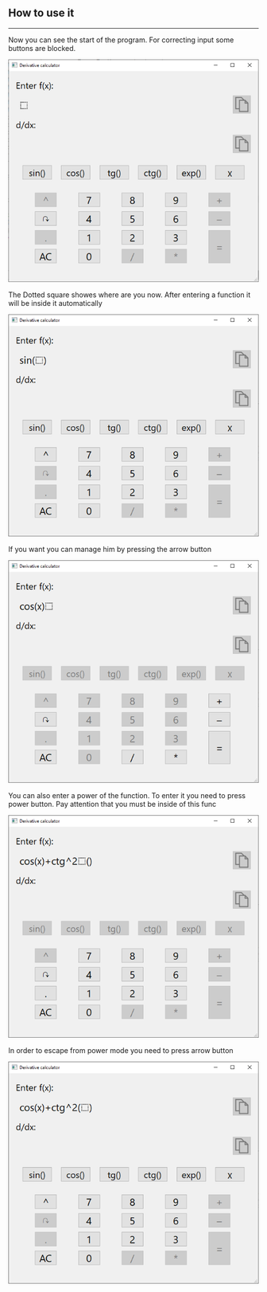 ## How to use it
___

Now you can see the start of the program. For correcting input some buttons are blocked. 

![](graphics/images/start_screen.png)

The Dotted square showes where are you now. After entering a function it will be inside it automatically

![](graphics/images/entered_func_screen.png)

If you want you can manage him by pressing the arrow button

![](graphics/images/moved_square_screen.png)

You can also enter a power of the function. To enter it you need to press power button. Pay attention that you must be inside of this func

![](graphics/images/entered_pow_screen.png)

In order to escape from power mode you need to press arrow button 

![](graphics/images/escape_from_pow_mode.png)
